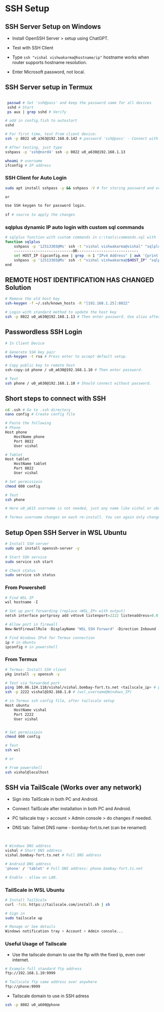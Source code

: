 
# SSH Setup

## SSH Server Setup on Windows

- Install OpenSSH Server > setup using ChatGPT.

- Test with SSH Client
- Type `ssh "vishal vishwakarma@hostname/ip"` hostname works when router supports hostname resolution.
- Enter Microsoft password, not local.

## SSH Server setup in Termux

```bash

 passwd # Set 'ssh@pass' and keep the password same for all devices
 sshd # Start
 ps aux | grep sshd # Verify

# add in config.fish to autostart
sshd

# For first time, test From client device:
ssh -p 8022 u0_a363@192.168.0.142 # password 'ssh@pass' - Connect with Hotspot or Wi-Fi.

# After testing, just type 
sshpass -p 'ssh@nord4' ssh -p 8022 u0_a630@192.168.1.13

whoami # username 
ifconfig # IP address

```

### SSH Client for Auto Login

```bash
sudo apt install sshpass -y && sshpass -V # for storing password and verify

or 

Use SSH keygen to for password login.
    
sf # source to apply the changes

```


### sqlplus dynamic IP auto login with custom sql commands

```bash
# sqlplus function with custom commands in c:\tools\commands.sql with 'cl scr and set linesize 100'
function sqlplus
    sshpass -p '12513365@Ms' ssh -t "vishal vishwakarma@vishal" "sqlplus system/tiger @C:\\tools\\commands.sql"
    ---------------------------OR----------------------------
    set HOST_IP (ipconfig.exe | grep -m 1 "IPv4 Address" | awk '{print $NF}' | tr -d '\r') # IP address containing 172.25.16.1
    sshpass -p '12513365@Ms' ssh -t "vishal vishwakarma@$HOST_IP" "sqlplus system/tiger @C:\\tools\\commands.sql"
end
```

## REMOTE HOST IDENTIFICATION HAS CHANGED Solution

```bash
# Remove the old host key
ssh-keygen -f ~/.ssh/known_hosts -R "[192.168.1.25]:8022"

# Login with standard method to update the host key
ssh -p 8022 u0_a630@192.168.1.13 # Then enter password. Use alias after if needed.
```

## Passwordless SSH Login

```bash
# In Client Device

# Generate SSH key pair
ssh-keygen -t rsa # Press enter to accept default setup.

# Copy public key to remote host
ssh-copy-id phone / u0_a630@192.168.1.10 # Then enter password.

# Test
ssh phone / u0_a630@192.168.1.10 # Should connect without password.
```

## Short steps to connect with SSH

```bash
cd .ssh # Go to .ssh directory
nano config # Create config file

# Paste the following
# Phone
Host phone
    HostName phone
    Port 8022
    User vishal

# Tablet
Host tablet
    HostName tablet
    Port 8022
    User vishal

# Set permissioin
chmod 600 config

# Test
ssh phone

# Here u0_a615 username is not needed, just any name like vishal or ubuntu works same.

# Termux username changes on each re-install. You can again only change the username by re-installing only.

```

## Setup Open SSH Server in WSL Ubuntu

```bash
# Install SSH server
sudo apt install openssh-server -y

# Start SSH service
sudo service ssh start

# Check status
sudo service ssh status
```
### From Powershell

```powershell
# Find WSL IP
wsl hostname -I

# Set up port forwarding (replace <WSL_IP> with output)
netsh interface portproxy add v4tov4 listenport=2222 listenaddress=0.0.0.0 connectport=22 connectaddress=172.31.57.25(<WSL_IP>)

# Allow port in firewall
New-NetFirewallRule -DisplayName "WSL SSH Forward" -Direction Inbound -LocalPort 2222 -Protocol TCP -Action Allow

# Find Windows IPv4 for Termux connection
ip # in Ubuntu
ipconfig # in powershell
```
### From Termux
```bash
# Termux: Install SSH client
pkg install -y openssh -y

# Test via forwarded port
ping 100.86.124.118/vishal/vishal.bombay-fort.ts.net <tailscale_ip> # ping tailscale ip to test connection
ssh -p 2222 vishal@192.168.1.8 # (wsl_username@Windows_IP)

# in Termux ssh config file, after tailscale setup
Host ubuntu
    HostName vishal
    Port 2222
    User vishal


# Set permissioin
chmod 600 config

# Test
ssh wsl

# or 

# From powershell
ssh vishal@localhost
```

## SSH via TailScale (Works over any network)

- Sign into TailScale in both PC and Android.

- Connect TailScale after installation in both PC and Android.

- PC tailscale tray > account > Admin console > do changes if needed.

- DNS tab: Tailnet DNS name - bombay-fort.ts.net (can be renamed)

<br>

```bash
# Windows DNS address 
vishal # Short DNS address
vishal.bombay-fort.ts.net # Full DNS address

# Android DNS address
'phone' / 'tablet' # Full DNS address: phone.bombay-fort.ts.net

# Enable - allow on LAN.
```

### TailScale in WSL Ubuntu
```bash
# Install TailScale
curl -fsSL https://tailscale.com/install.sh | sh

# Sign in
sudo tailscale up

# Manage or See details
Windows notification tray > Account > Admin console...
```

### Useful Usage of Tailscale
- Use the tailscale domain to use the ftp with the fixed ip, even over internet.
```bash
# Example full standard ftp address
ftp://192.168.1.10:9999

# Tailscale ftp same address over anywhere
ftp://phone:9999
```

- Tailscale domain to use in SSH adress
```bash
ssh -p 8082 u0_a600@phone
```
